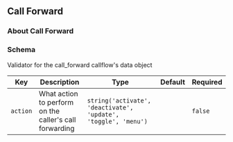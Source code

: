 ## Call Forward

### About Call Forward

### Schema

Validator for the call_forward callflow's data object

Key | Description | Type | Default | Required
--- | ----------- | ---- | ------- | --------
`action` | What action to perform on the caller's call forwarding | `string('activate', 'deactivate', 'update', 'toggle', 'menu')` |   | `false`
